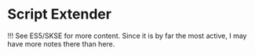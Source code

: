 # Script Extender

!!! See ES5/SKSE for more content.
Since it is by far the most active, I may have more notes there than here.
